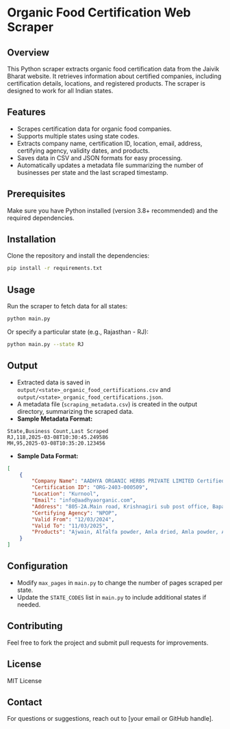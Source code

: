 # Organic Food Certification Web Scraper

## Overview

This Python scraper extracts organic food certification data from the Jaivik Bharat website. It retrieves information about certified companies, including certification details, locations, and registered products. The scraper is designed to work for all Indian states.

## Features
- Scrapes certification data for organic food companies.
- Supports multiple states using state codes.
- Extracts company name, certification ID, location, email, address, certifying agency, validity dates, and products.
- Saves data in CSV and JSON formats for easy processing.
- Automatically updates a metadata file summarizing the number of businesses per state and the last scraped timestamp.

## Prerequisites
Make sure you have Python installed (version 3.8+ recommended) and the required dependencies.

## Installation
Clone the repository and install the dependencies:
```sh
pip install -r requirements.txt
```

## Usage
Run the scraper to fetch data for all states:
```sh
python main.py
```
Or specify a particular state (e.g., Rajasthan - RJ):
```sh
python main.py --state RJ
```

## Output
- Extracted data is saved in `output/<state>_organic_food_certifications.csv` and `output/<state>_organic_food_certifications.json`.
- A metadata file (`scraping_metadata.csv`) is created in the output directory, summarizing the scraped data.
- **Sample Metadata Format:**
```csv
State,Business Count,Last Scraped
RJ,118,2025-03-08T10:30:45.249586
MH,95,2025-03-08T10:35:20.123456
```
- **Sample Data Format:**
```json
[
    {
        "Company Name": "AADHYA ORGANIC HERBS PRIVATE LIMITED Certified",
        "Certification ID": "ORG-2403-000509",
        "Location": "Kurnool",
        "Email": "info@aadhyaorganic.com",
        "Address": "805-2A.Main road, Krishnagiri sub post office, Bapanadoddi village, Kurnool, Andhra Pradesh",
        "Certifying Agency": "NPOP",
        "Valid From": "12/03/2024",
        "Valid To": "11/03/2025",
        "Products": "Ajwain, Alfalfa powder, Amla dried, Amla powder, Amla TBC, ..."
    }
]
```

## Configuration
- Modify `max_pages` in `main.py` to change the number of pages scraped per state.
- Update the `STATE_CODES` list in `main.py` to include additional states if needed.

## Contributing
Feel free to fork the project and submit pull requests for improvements.

## License
MIT License

## Contact
For questions or suggestions, reach out to [your email or GitHub handle].
